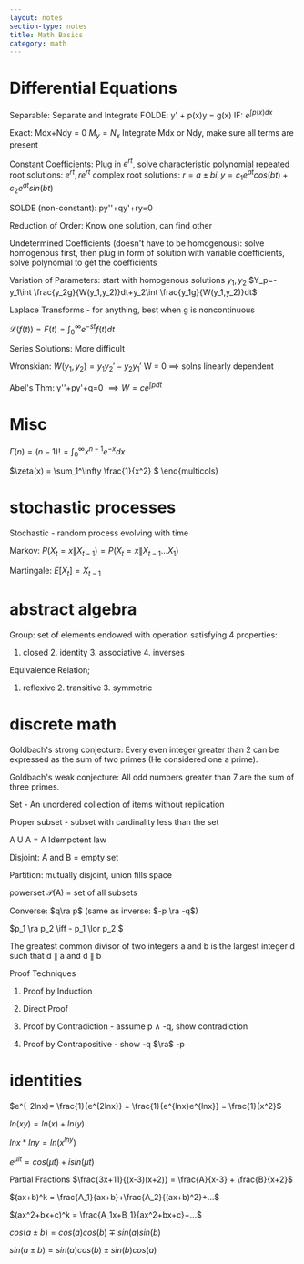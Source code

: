 ```yaml
---
layout: notes
section-type: notes
title: Math Basics
category: math
---
```


# Differential Equations
Separable: Separate and Integrate
FOLDE: y' + p(x)y = g(x)
IF: $e^{\int{p(x)}dx}$

Exact: Mdx+Ndy = 0 $M_y=N_x$ 
Integrate Mdx or Ndy, make sure all terms are present

Constant Coefficients: 
Plug in $e^{rt}$, solve characteristic polynomial
repeated root solutions: $e^{rt},re^{rt}$
complex root solutions: $r=a\pm bi, y=c_1e^{at} cos(bt)+c_2e^{at} sin(bt)$

SOLDE (non-constant): 
py''+qy'+ry=0

Reduction of Order: Know one solution, can find other

Undetermined Coefficients (doesn't have to be homogenous): solve homogenous first, then plug in form of solution with variable coefficients, solve polynomial to get the coefficients

Variation of Parameters: start with homogenous solutions $y_1,y_2$
$Y_p=-y_1\int \frac{y_2g}{W(y_1,y_2)}dt+y_2\int \frac{y_1g}{W(y_1,y_2)}dt$

Laplace Transforms - for anything, best when g is noncontinuous

$\mathcal{L}(f(t))=F(t)=\int_0^\infty e^{-st}f(t)dt$

Series Solutions: More difficult

Wronskian: $W(y_1 ,y_2)=y_1y _2' -y_2 y_1'$
W = 0 $\implies$ solns linearly dependent

Abel's Thm: y''+py'+q=0 $\implies W=ce^{\int pdt}$


# Misc
$\Gamma(n)=(n-1)!=\int_0^\infty x^{n-1}e^{-x}dx$

$\zeta(x) = \sum_1^\infty \frac{1}{x^2} $
\end{multicols}


# stochastic processes
Stochastic - random process evolving with time

Markov: $P(X_t=x\|X_{t-1})=P(X_t=x\|X_{t-1}...X_1)$

Martingale: $E[X_t]=X_{t-1}$ 


# abstract algebra
Group: set of elements endowed with operation satisfying 4 properties:
1. closed 2. identity 3. associative 4. inverses

Equivalence Relation;
1. reflexive 2. transitive 3. symmetric

# discrete math
Goldbach's strong conjecture: Every even integer greater than 2 can be expressed as the sum of two primes (He considered one a prime).

Goldbach's weak conjecture: All odd numbers greater than 7 are the sum of three primes.

Set - An unordered collection of items without replication

Proper subset - subset with cardinality less than the set

A U A = A				Idempotent law

Disjoint: A and B = empty set

Partition: mutually disjoint, union fills space

powerset $\mathcal{P}$(A) = set of all subsets

Converse: $q\ra p$ (same as inverse: $-p \ra -q$)

$p_1 \ra p_2 \iff - p_1 \lor p_2 $

The greatest common divisor of two integers a and b is the largest integer d such that d $\|$ a and d $\|$ b

Proof Techniques

1. Proof by Induction

2. Direct Proof

3. Proof by Contradiction - assume p $\land$ -q, show contradiction

4. Proof by Contrapositive - show -q $\ra$ -p

# identities
$e^{-2lnx}= \frac{1}{e^{2lnx}} = \frac{1}{e^{lnx}e^{lnx}} = \frac{1}{x^2}$

$ln(xy) = ln(x)+ln(y)$

$lnx * lny = ln(x^{lny})$

$e^{\mu it} = cos(\mu t)+ isin(\mu t)$

Partial Fractions
$\frac{3x+11}{(x-3)(x+2)} = \frac{A}{x-3} + \frac{B}{x+2}$

$(ax+b)^k = \frac{A_1}{ax+b}+\frac{A_2}{(ax+b)^2}+...$

$(ax^2+bx+c)^k = \frac{A_1x+B_1}{ax^2+bx+c}+...$

$cos(a\pm b) = cos(a)cos(b)\mp sin(a)sin(b)$

$sin(a \pm b) = sin(a)cos(b) \pm sin(b)cos(a)$

